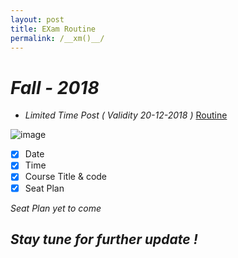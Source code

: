 ```yaml
---
layout: post
title: EXam Routine
permalink: /__xm()__/
---
```

# *Fall - 2018* 
* *Limited Time Post ( Validity 20-12-2018 )* [Routine](https://daffodilvarsity.edu.bd/notice-file/CSE_Final_Exam_Routine_Fall_18_(CSE).pdf)


![image](https://user-images.githubusercontent.com/35966401/49941901-0139f280-ff0e-11e8-90cc-3f7b582f2414.png)


- [x] Date
- [x] Time
- [x] Course Title & code
- [x] Seat Plan 

 *Seat Plan yet to come*
## *Stay tune for further update !*
 
